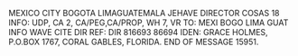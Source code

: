 MEXICO CITY BOGOTA LIMAGUATEMALA JEHAVE DIRECTOR COSAS 18 INFO: UDP, CA 2, CA/PEG,CA/PROP, WH 7, VR TO: MEXI BOGO LIMA GUAT INFO WAVE CITE DIR REF: DIR 816693 86694 IDEN: GRACE HOLMES, P.O.BOX 1767, CORAL GABLES, FLORIDA. END OF MESSAGE 15951.